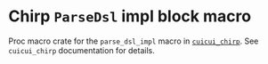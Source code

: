# Chirp `ParseDsl` impl block macro

Proc macro crate for the `parse_dsl_impl` macro in [`cuicui_chirp`]. See `cuicui_chirp`
documentation for details.

[`cuicui_chirp`]: https://docs.rs/cuicui_chirp/latest/cuicui_chirp/
